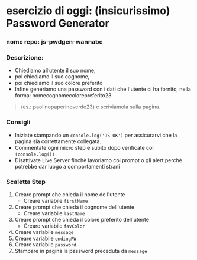 # esercizio di oggi: (insicurissimo) Password Generator
### nome repo: js-pwdgen-wannabe

### Descrizione:
- Chiediamo all’utente il suo nome,
- poi chiediamo il suo cognome,
- poi chiediamo il suo colore preferito
- Infine generiamo una password con i dati che l'utente ci ha fornito, nella forma: nomecognomecolorepreferito23
> (es.: paolinopaperinoverde23) e scriviamola sulla pagina.

### Consigli
- Iniziate stampando un `console.log('JS OK')` per assicurarvi che la pagina sia  correttamente collegata.
- Commentate ogni micro step e subito dopo verificate col `(console.log())`
- Disattivate Live Server finchè lavoriamo coi prompt o gli alert perchè potrebbe dar luogo a comportamenti strani

### Scaletta Step
1. Creare prompt che chieda il nome dell'utente
    - Creare variabile `firstName`
2. Creare prompt che chieda il cognome dell'utente
    - Creare variabile `lastName`
3. Creare prompt che chieda il colore preferito dell'utente
    - Creare variabile `favColor`
4. Creare variabile `message`
5. Creare variabile `endingPW`
6. Creare variabile `password`
7. Stampare in pagina la password preceduta da `message`